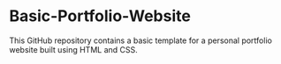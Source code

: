 # Basic-Portfolio-Website
This GitHub repository contains a basic template for a personal portfolio website built using HTML and CSS.
